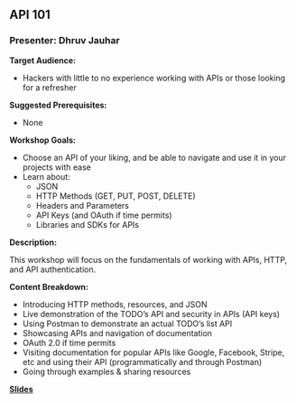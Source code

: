 ## API 101
### Presenter: Dhruv Jauhar

**Target Audience:** 
- Hackers with little to no experience working with APIs or those looking for a refresher

**Suggested Prerequisites:** 
- None
 
**Workshop Goals:**
- Choose an API of your liking, and be able to navigate and use it in your projects with ease
- Learn about:
    - JSON
    - HTTP Methods (GET, PUT, POST, DELETE)
    - Headers and Parameters
    - API Keys (and OAuth if time permits)
    - Libraries and SDKs for APIs

**Description:**

This workshop will focus on the fundamentals of working with APIs, HTTP, and API authentication.

**Content Breakdown:**
- Introducing HTTP methods, resources, and JSON
- Live demonstration of the TODO’s API and security in APIs (API keys)
- Using Postman to demonstrate an actual TODO’s list API
- Showcasing APIs and navigation of documentation
- OAuth 2.0 if time permits
- Visiting documentation for popular APIs like Google, Facebook, Stripe, etc and using their API (programmatically and through Postman)
- Going through examples & sharing resources

**[Slides](https://docs.google.com/presentation/d/1EWV5SeLnygaMlwIwRvXcEsXH83lVxITCxSa37m4-uQc/edit?usp=sharing)**

